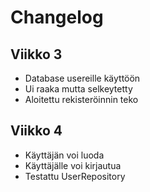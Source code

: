 # Changelog

## Viikko 3
- Database usereille käyttöön
- Ui raaka mutta selkeytetty
- Aloitettu rekisteröinnin teko

## Viikko 4

- Käyttäjän voi luoda
- Käyttäjälle voi kirjautua
- Testattu UserRepository
